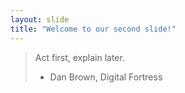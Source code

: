 ```yaml
---
layout: slide
title: "Welcome to our second slide!"
---
```

> Act first, explain later.
> - Dan Brown, Digital Fortress
